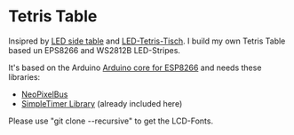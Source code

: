 # Tetris Table

Insipred by [LED side table](https://sites.google.com/site/klaasdc/led-table) and [LED-Tetris-Tisch](https://www.basti79.de/mediawiki/index.php/LED_Tetris-Tisch).
I build my own Tetris Table based un EPS8266 and WS2812B LED-Stripes.

It's based on the Arduino [Arduino core for ESP8266](https://github.com/esp8266/Arduino) and needs these libraries:
* [NeoPixelBus](https://github.com/Makuna/NeoPixelBus)
* [SimpleTimer Library](http://playground.arduino.cc/Code/SimpleTimer) (already included here)

Please use "git clone --recursive" to get the LCD-Fonts.
